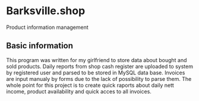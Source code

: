 # Barksville.shop
Product information management

## Basic information
This program was written for my girlfriend to store data about bought and sold products. Daily reports from shop cash register are uploaded to system by registered user and parsed to be stored in MySQL data base. Invoices are input manualy by forms due to the lack of possibility to parse them. The whole point for this project is to create quick raports about daily nett income, product availability and quick acces to all invoices.

